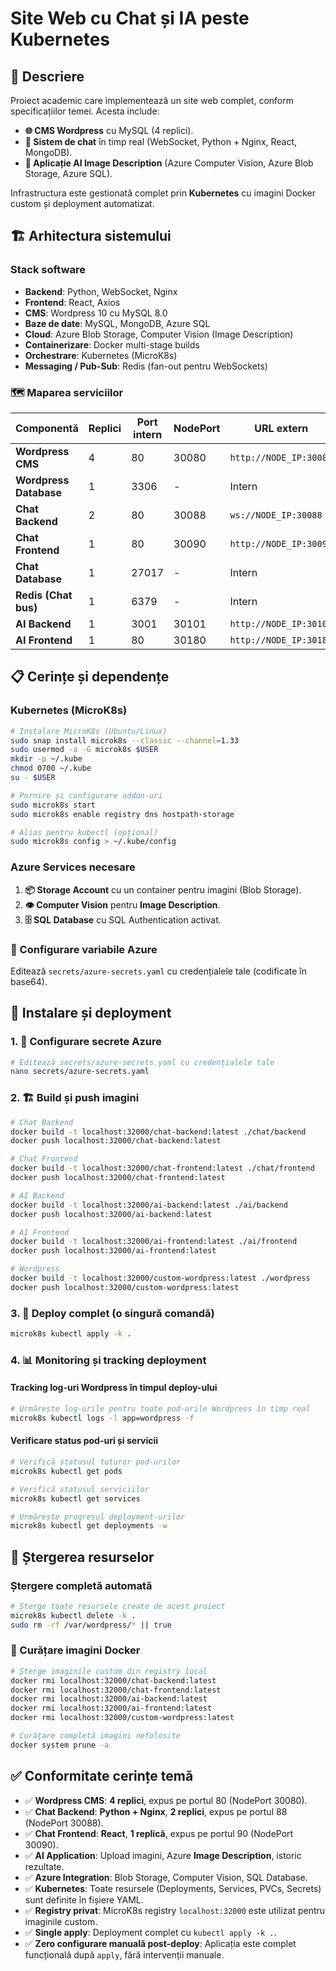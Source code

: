 # Site Web cu Chat și IA peste Kubernetes

## 🎯 Descriere

Proiect academic care implementează un site web complet, conform specificațiilor temei. Acesta include:
- **🌐 CMS Wordpress** cu MySQL (4 replici).
- **💬 Sistem de chat** în timp real (WebSocket, Python + Nginx, React, MongoDB).
- **🤖 Aplicație AI Image Description** (Azure Computer Vision, Azure Blob Storage, Azure SQL).

Infrastructura este gestionată complet prin **Kubernetes** cu imagini Docker custom și deployment automatizat.

## 🏗️ Arhitectura sistemului

### Stack software
- **Backend**: Python, WebSocket, Nginx
- **Frontend**: React, Axios
- **CMS**: Wordpress 10 cu MySQL 8.0
- **Baze de date**: MySQL, MongoDB, Azure SQL
- **Cloud**: Azure Blob Storage, Computer Vision (Image Description)
- **Containerizare**: Docker multi-stage builds
- **Orchestrare**: Kubernetes (MicroK8s)
- **Messaging / Pub-Sub**: Redis (fan-out pentru WebSockets)

### 🗺️ Maparea serviciilor

| Componentă | Replici | Port intern | NodePort | URL extern |
|---|---|---|---|---|
| **Wordpress CMS** | 4 | 80 | 30080 | `http://NODE_IP:30080` |
| **Wordpress Database** | 1 | 3306 | - | Intern |
| **Chat Backend** | 2 | 80 | 30088 | `ws://NODE_IP:30088` |
| **Chat Frontend** | 1 | 80 | 30090 | `http://NODE_IP:30090` |
| **Chat Database** | 1 | 27017 | - | Intern |
| **Redis (Chat bus)** | 1 | 6379 | - | Intern |
| **AI Backend** | 1 | 3001 | 30101 | `http://NODE_IP:30101` |
| **AI Frontend** | 1 | 80 | 30180 | `http://NODE_IP:30180` |

## 📋 Cerințe și dependențe

### Kubernetes (MicroK8s)
```bash
# Instalare MicroK8s (Ubuntu/Linux)
sudo snap install microk8s --classic --channel=1.33
sudo usermod -a -G microk8s $USER
mkdir -p ~/.kube
chmod 0700 ~/.kube
su - $USER

# Pornire și configurare addon-uri
sudo microk8s start
sudo microk8s enable registry dns hostpath-storage

# Alias pentru kubectl (opțional)
sudo microk8s config > ~/.kube/config
```

### Azure Services necesare

1.  **📦 Storage Account** cu un container pentru imagini (Blob Storage).
2.  **👁️ Computer Vision** pentru **Image Description**.
3.  **🗄️ SQL Database** cu SQL Authentication activat.

### 🔑 Configurare variabile Azure

Editează `secrets/azure-secrets.yaml` cu credențialele tale (codificate în base64).

## 🚀 Instalare și deployment

### 1. 🔧 Configurare secrete Azure
```bash
# Editează secrets/azure-secrets.yaml cu credențialele tale
nano secrets/azure-secrets.yaml
```

### 2. 🏗️ Build și push imagini
```bash
# Chat Backend
docker build -t localhost:32000/chat-backend:latest ./chat/backend
docker push localhost:32000/chat-backend:latest

# Chat Frontend
docker build -t localhost:32000/chat-frontend:latest ./chat/frontend  
docker push localhost:32000/chat-frontend:latest

# AI Backend
docker build -t localhost:32000/ai-backend:latest ./ai/backend
docker push localhost:32000/ai-backend:latest

# AI Frontend
docker build -t localhost:32000/ai-frontend:latest ./ai/frontend
docker push localhost:32000/ai-frontend:latest

# Wordpress
docker build -t localhost:32000/custom-wordpress:latest ./wordpress
docker push localhost:32000/custom-wordpress:latest
```

### 3. 🎯 Deploy complet (o singură comandă)
```bash
microk8s kubectl apply -k .
```

### 4. 📊 Monitoring și tracking deployment

#### Tracking log-uri Wordpress în timpul deploy-ului
```bash
# Urmărește log-urile pentru toate pod-urile Wordpress în timp real
microk8s kubectl logs -l app=wordpress -f
```

#### Verificare status pod-uri și servicii
```bash
# Verifică statusul tuturor pod-urilor
microk8s kubectl get pods

# Verifică statusul serviciilor
microk8s kubectl get services

# Urmărește progresul deployment-urilor
microk8s kubectl get deployments -w
```

## 🧹 Ștergerea resurselor

### Ștergere completă automată
```bash
# Șterge toate resursele create de acest proiect
microk8s kubectl delete -k .
sudo rm -rf /var/wordpress/* || true
```

### 🐳 Curățare imagini Docker
```bash
# Șterge imaginile custom din registry local
docker rmi localhost:32000/chat-backend:latest
docker rmi localhost:32000/chat-frontend:latest  
docker rmi localhost:32000/ai-backend:latest
docker rmi localhost:32000/ai-frontend:latest
docker rmi localhost:32000/custom-wordpress:latest

# Curățare completă imagini nefolosite
docker system prune -a
```

## ✅ Conformitate cerințe temă

  - ✅ **Wordpress CMS**: **4 replici**, expus pe portul 80 (NodePort 30080).
  - ✅ **Chat Backend**: **Python + Nginx**, **2 replici**, expus pe portul 88 (NodePort 30088).
  - ✅ **Chat Frontend**: **React**, **1 replică**, expus pe portul 90 (NodePort 30090).
  - ✅ **AI Application**: Upload imagini, Azure **Image Description**, istoric rezultate.
  - ✅ **Azure Integration**: Blob Storage, Computer Vision, SQL Database.
  - ✅ **Kubernetes**: Toate resursele (Deployments, Services, PVCs, Secrets) sunt definite în fișiere YAML.
  - ✅ **Registry privat**: MicroK8s registry `localhost:32000` este utilizat pentru imaginile custom.
  - ✅ **Single apply**: Deployment complet cu `kubectl apply -k .`.
  - ✅ **Zero configurare manuală post-deploy**: Aplicația este complet funcțională după `apply`, fără intervenții manuale.